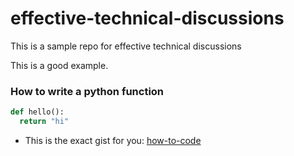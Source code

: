 # effective-technical-discussions
This is a sample repo for effective technical discussions

This is a good example.

### How to write a python function

```python
def hello():
  return "hi"
```

* This is the exact gist for you:  [how-to-code]( https://gist.github.com/jenniesun/eb853e9fe4533ad6d6ff3349e2f631ec)

